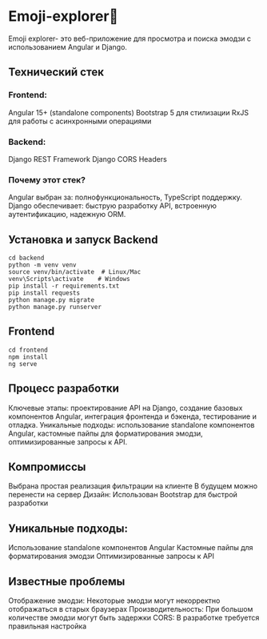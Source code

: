 # Emoji-explorer🫡
Emoji explorer- это веб-приложение для просмотра и поиска эмодзи с использованием Angular и Django. 
## Технический стек
### Frontend:
Angular 15+ (standalone components)
Bootstrap 5 для стилизации
RxJS для работы с асинхронными операциями
### Backend:
Django REST Framework
Django CORS Headers
### Почему этот стек?
Angular выбран за: полнофункциональность, TypeScript поддержку.
Django обеспечивает: быструю разработку API, встроенную аутентификацию, надежную ORM.
## Установка и запуск Backend
```
cd backend
python -m venv venv
source venv/bin/activate  # Linux/Mac
venv\Scripts\activate    # Windows
pip install -r requirements.txt
pip install requests
python manage.py migrate
python manage.py runserver
```
## Frontend
```
cd frontend
npm install
ng serve
```
## Процесс разработки
Ключевые этапы: проектирование API на Django, создание базовых компонентов Angular, интеграция фронтенда и бэкенда, тестирование и отладка.
Уникальные подходы: использование standalone компонентов Angular, кастомные пайпы для форматирования эмодзи, оптимизированные запросы к API.
## Компромиссы
Выбрана простая реализация фильтрации на клиенте
В будущем можно перенести на сервер
Дизайн:
Использован Bootstrap для быстрой разработки
## Уникальные подходы:
Использование standalone компонентов Angular
Кастомные пайпы для форматирования эмодзи
Оптимизированные запросы к API
## Известные проблемы
Отображение эмодзи:
Некоторые эмодзи могут некорректно отображаться в старых браузерах
Производительность:
При большом количестве эмодзи могут быть задержки
CORS:
В разработке требуется правильная настройка
